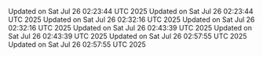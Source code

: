 Updated on Sat Jul 26 02:23:44 UTC 2025
Updated on Sat Jul 26 02:23:44 UTC 2025
Updated on Sat Jul 26 02:32:16 UTC 2025
Updated on Sat Jul 26 02:32:16 UTC 2025
Updated on Sat Jul 26 02:43:39 UTC 2025
Updated on Sat Jul 26 02:43:39 UTC 2025
Updated on Sat Jul 26 02:57:55 UTC 2025
Updated on Sat Jul 26 02:57:55 UTC 2025
